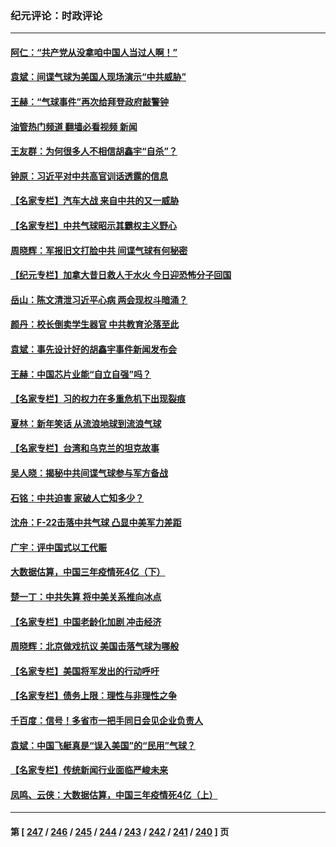 ### 纪元评论：时政评论
---
#### [阿仁：“共产党从没拿咱中国人当过人啊！”](../../pages/nsc1025/n13925355.md?02090330) 
#### [袁斌：间谍气球为美国人现场演示“中共威胁”](../../pages/nsc1025/n13925177.md?02090330) 
#### [王赫：“气球事件”再次给拜登政府敲警钟](../../pages/nsc1025/n13925145.md?02090330) 
#### [油管热门频道 翻墙必看视频 新闻](ok?02090330)
#### [王友群：为何很多人不相信胡鑫宇“自杀”？](../../pages/nsc1025/n13925052.md?02090330) 
#### [钟原：习近平对中共高官训话透露的信息](../../pages/nsc1025/n13925092.md?02090330) 
#### [【名家专栏】汽车大战 来自中共的又一威胁](../../pages/nsc1025/n13921016.md?02090330) 
#### [【名家专栏】中共气球昭示其霸权主义野心](../../pages/nsc1025/n13924600.md?02090330) 
#### [周晓辉：军报旧文打脸中共 间谍气球有何秘密](../../pages/nsc1025/n13924800.md?02090330) 
#### [【纪元专栏】加拿大昔日救人于水火 今日迎恐怖分子回国](../../pages/nsc1025/n13924776.md?02090330) 
#### [岳山：陈文清泄习近平心病 两会现权斗暗涌？](../../pages/nsc1025/n13924607.md?02090330) 
#### [颜丹：校长倒卖学生器官 中共教育沦落至此](../../pages/nsc1025/n13924780.md?02090330) 
#### [袁斌：事先设计好的胡鑫宇事件新闻发布会](../../pages/nsc1025/n13924435.md?02090330) 
#### [王赫：中国芯片业能“自立自强”吗？](../../pages/nsc1025/n13924079.md?02090330) 
#### [【名家专栏】习的权力在多重危机下出现裂痕](../../pages/nsc1025/n13923950.md?02090330) 
#### [夏林：新年笑话 从流浪地球到流浪气球](../../pages/nsc1025/n13924088.md?02090330) 
#### [【名家专栏】台湾和乌克兰的坦克故事](../../pages/nsc1025/n13923214.md?02090330) 
#### [吴人晓：揭秘中共间谍气球参与军方备战](../../pages/nsc1025/n13923992.md?02090330) 
#### [石铭：中共迫害 家破人亡知多少？](../../pages/nsc1025/n13923814.md?02090330) 
#### [沈舟：F-22击落中共气球 凸显中美军力差距](../../pages/nsc1025/n13923557.md?02090330) 
#### [广宇：评中国式以工代赈](../../pages/nsc1025/n13923623.md?02090330) 
#### [大数据估算，中国三年疫情死4亿（下）](../../pages/nsc1025/n13922711.md?02090330) 
#### [楚一丁：中共失算 将中美关系推向冰点](../../pages/nsc1025/n13923448.md?02090330) 
#### [【名家专栏】中国老龄化加剧 冲击经济](../../pages/nsc1025/n13919481.md?02090330) 
#### [周晓辉：北京做戏抗议 美国击落气球为哪般](../../pages/nsc1025/n13923326.md?02090330) 
#### [【名家专栏】美国将军发出的行动呼吁](../../pages/nsc1025/n13922472.md?02090330) 
#### [【名家专栏】债务上限：理性与非理性之争](../../pages/nsc1025/n13922540.md?02090330) 
#### [千百度：信号！多省市一把手同日会见企业负责人](../../pages/nsc1025/n13922978.md?02090330) 
#### [袁斌：中国飞艇真是“误入美国”的“民用”气球？](../../pages/nsc1025/n13922922.md?02090330) 
#### [【名家专栏】传统新闻行业面临严峻未来](../../pages/nsc1025/n13921676.md?02090330) 
#### [凤鸣、云侠：大数据估算，中国三年疫情死4亿（上）](../../pages/nsc1025/n13922184.md?02090330) 

---
#### 第 [ [247](./247.md?02090330) / [246](./246.md?02090330) / [245](./245.md?02090330) / [244](./244.md?02090330) / [243](./243.md?02090330) / [242](./242.md?02090330) / [241](./241.md?02090330) / [240](./240.md?02090330) ] 页
